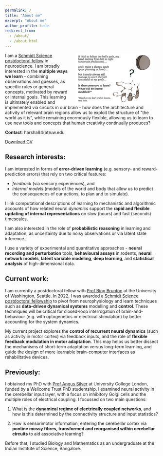 ```yaml
---
permalink: /
title: "About me"
excerpt: "About me"
author_profile: true
redirect_from:
  - /about/
  - /about.html
---
```


<img align="right" src="/images/cricket.png" alt="Hand ready to catch ball" hspace=20px width="50%" />

I am a [Schmidt Science postdoctoral fellow](https://schmidtsciencefellows.org/fellows/?fellow-keyword=&fellow-year=2022&filter=true) in neuroscience. I am broadly interested in the __multiple ways we learn__  - combining observations and guesses, as specific rules or general concepts, motivated by reward or internal goals. This learning is ultimately enabled and implemented via circuits in our brain - how does the architecture and activity of relevant brain regions allow us to exploit the structure of "the world as it is", while remaining enormously flexible, allowing us to learn to use new tools and concepts that human creativity continually produces?

__Contact__: harsha84(at)uw.edu

[Download CV](files/GURNANI_Harsha_CV.pdf)

## Research interests:

I am interested in forms of __error-driven learning__ (e.g. sensory- and reward-prediction errors) that rely on two critical features:
- _feedback_ (via sensory experiences), and 
- _internal models_ (models of the world and body that allow us to predict the consequences of our actions, to plan and to simulate). 

I link computational descriptions of learning to mechanistic and algorithmic accounts of how related neural _dynamics_ support the __rapid and flexible updating of internal representations__ on slow (hours) and fast (seconds) timescales.

I am also interested in the role of __probabilistic reasoning__ in learning and adaptation, as uncertainty due to noisy observations or via latent state inference.

I  use a variety of experimental and quantitative approaches - __neural recording and perturbation__ tools, __behavioural assays__ in rodents, __neural network models__, __latent variable modeling__, __deep learning__, and __statistical analysis__ of high-dimensional data.




## Current work:
I am currently a postdoctoral fellow with [Prof Bing Brunton](https://www.bingbrunton.com/) at the University of Washington, Seattle. In 2022, I was awarded a [Schmidt Science postdoctoral fellowship](https://schmidtsciencefellows.org/fellows/?fellow-keyword=&fellow-year=2022&filter=true) to pivot from neurophysiology and learn techniques such as __data-driven dynamical systems__ modelling and __control__. These techniques will be critical for closed-loop interrogation of brain-and-behaviour (e.g. with optogenetics or electrical stimulation) by better accounting for the system dynamics.

My current project explores the __control of recurrent neural dynamics__ (such as activity in motor cortex) via feedback inputs, and the role of __flexible feedback modulation in motor adaptation__. This may helps us better dissect the mechanisms of short-term adaptation versus long-term learning, and guide the design of more learnable brain-computer interfaces as rehabilitative devices.

## Previously:
I obtained my PhD with [Prof Angus Silver](https://silverlab.org/) at University College London, funded by a Wellcome Trust PhD studentship. I examined neural activity in the cerebellar input layer, with a focus on inhibitory Golgi cells and the multiple roles of electrical coupling. I focussed on two main questions:

1. What is the __dynamical regime of electrically coupled networks__, and how is this determined by the connectivity structure and input statistics?

2. How is sensorimotor information, entering the cerebellar cortex via __pontine mossy fibres, transformed and reorganised within cerebellar circuits__ to aid associative learning?


Before that, I studied Biology and Mathematics as an undergraduate at the Indian Institute of Science, Bangalore.

